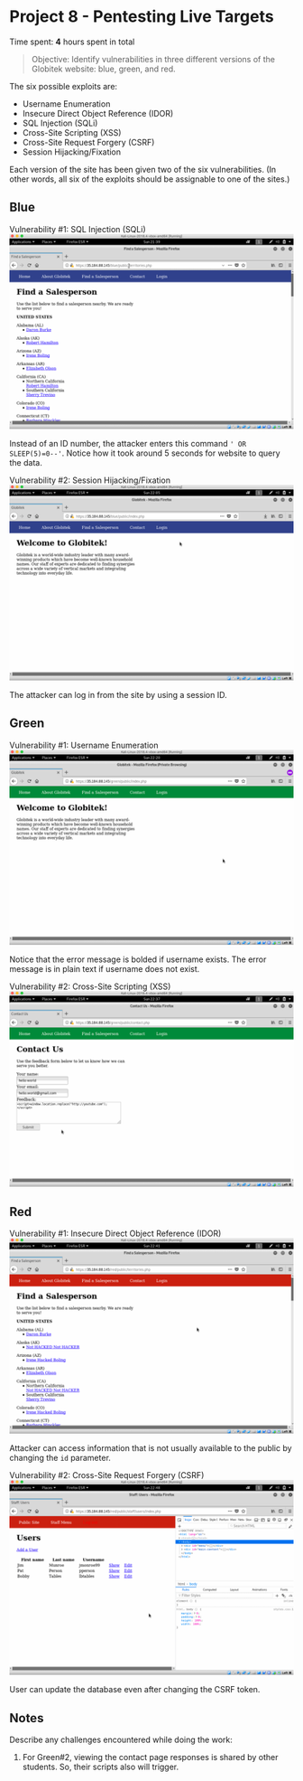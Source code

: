 # Project 8 - Pentesting Live Targets

Time spent: **4** hours spent in total

> Objective: Identify vulnerabilities in three different versions of the Globitek website: blue, green, and red.

The six possible exploits are:
* Username Enumeration
* Insecure Direct Object Reference (IDOR)
* SQL Injection (SQLi)
* Cross-Site Scripting (XSS)
* Cross-Site Request Forgery (CSRF)
* Session Hijacking/Fixation

Each version of the site has been given two of the six vulnerabilities. (In other words, all six of the exploits should be assignable to one of the sites.)

## Blue

Vulnerability #1: SQL Injection (SQLi)
![](./gifs/1.gif)

Instead of an ID number, the attacker enters this command `' OR SLEEP(5)=0--'`. Notice how it took around 5 seconds for website to query the data.

Vulnerability #2: Session Hijacking/Fixation
![](./gifs/2.gif)

The attacker can log in from the site by using a session ID.


## Green

Vulnerability #1: Username Enumeration
![](./gifs/3.gif)

Notice that the error message is bolded if username exists. The error message is in plain text if username does not exist. 

Vulnerability #2: Cross-Site Scripting (XSS)
![](./gifs/4.gif)

## Red

Vulnerability #1: Insecure Direct Object Reference (IDOR)
![](./gifs/5.gif)

Attacker can access information that is not usually available to the public by changing the `id` parameter.

Vulnerability #2: Cross-Site Request Forgery (CSRF)
![](./gifs/6.gif)

User can update the database even after changing the CSRF token.


## Notes

Describe any challenges encountered while doing the work:

1. For Green#2, viewing the contact page responses is shared by other students. So, their scripts also will trigger.
